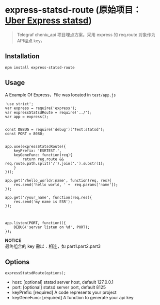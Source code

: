 # express-statsd-route (原始项目：[Uber Express statsd](https://github.com/uber/express-statsd))
> Telegraf cheniu_api 项目埋点方案，采用 express 的 req.route 对象作为API埋点 key。

## Installation
``` bash
npm install express-statsd-route
```

## Usage
A Example Of Express，File was located in `test/app.js`
```node
'use strict';
var express = require('express');
var expressStatsdRoute = require('../');
var app = express();


const DEBUG = require('debug')('Test:statsd');
const PORT = 8080;


app.use(expressStatsdRoute({
    keyPrefix: 'ESRTEST.',
    keyGeneFunc: function(req){
        return req.route && req.route.path.split('/').join('.').substr(1);
    }
}));

app.get('/hello_world/:name', function(req, res){
    res.send('hello world, ' +  req.params['name']);
});

app.get('/your_name', function(req,res){
    res.send('my name is ESR');
});



app.listen(PORT, function(){
    DEBUG('server listen on %d', PORT);
});
```

**NOTICE**  
最终组合的 key 需以 `.` 相连，如 part1.part2.part3 


## Options
```
expressStatsdRoute(options);
```
* host: [optional] statsd server host, default 127.0.0.1
* port: [optional] statsd server port, default 8125
* keyPrefix: [required] A code represents your project
* keyGeneFunc: [required] A function to generate your api key
